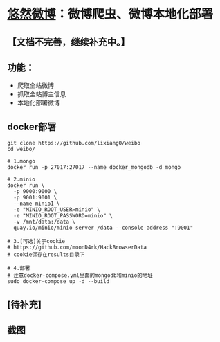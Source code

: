 

# [悠然微博](http://122.51.50.206:8088)：微博爬虫、微博本地化部署

## 【文档不完善，继续补充中。】

## 功能：

- 爬取全站微博
- 抓取全站博主信息
- 本地化部署微博


## docker部署

```
git clone https://github.com/lixiang0/weibo
cd weibo/

# 1.mongo
docker run -p 27017:27017 --name docker_mongodb -d mongo

# 2.minio
docker run \
  -p 9000:9000 \
  -p 9001:9001 \
  --name minio1 \
  -e "MINIO_ROOT_USER=minio" \
  -e "MINIO_ROOT_PASSWORD=minio" \
  -v /mnt/data:/data \
  quay.io/minio/minio server /data --console-address ":9001"

# 3.[可选]关于cookie 
# https://github.com/moonD4rk/HackBrowserData
# cookie保存在results目录下

# 4.部署
# 注意docker-compose.yml里面的mongodb和minio的地址
sudo docker-compose up -d --build
```

## [待补充]


## 截图

